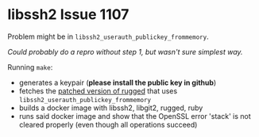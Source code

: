 # libssh2 Issue 1107

Problem might be in `libssh2_userauth_publickey_frommemory`.

*Could probably do a repro without step 1, but wasn't sure simplest way.*

Running `make`:

- generates a keypair (**please install the public key in github**)
- fetches the [patched version of rugged](https://github.com/libgit2/rugged/pull/956) that uses `libssh2_userauth_publickey_frommemory`
- builds a docker image with libssh2, libgit2, rugged, ruby
- runs said docker image and show that the OpenSSL error 'stack' is not cleared properly (even though all operations succeed)
